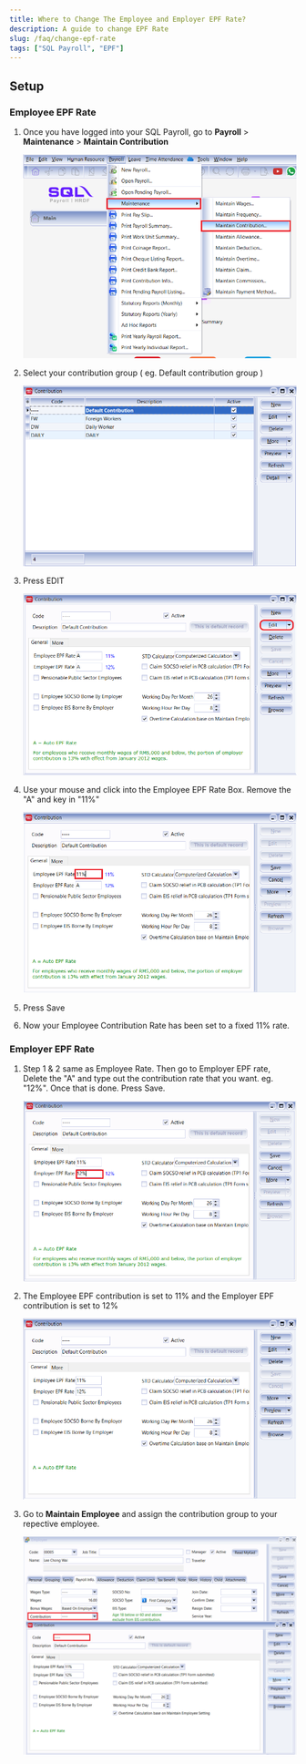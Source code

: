 ```yaml
---
title: Where to Change The Employee and Employer EPF Rate?
description: A guide to change EPF Rate
slug: /faq/change-epf-rate
tags: ["SQL Payroll", "EPF"]
---
```


## Setup

### Employee EPF Rate

1. Once you have logged into your SQL Payroll, go to **Payroll** > **Maintenance** > **Maintain Contribution**

    ![maintain-contribution](../../static/img/faq/change-epf-rate/maintain-contribution.png)

2. Select your contribution group ( eg. Default contribution group )

    ![select-contribution-group](../../static/img/faq/change-epf-rate/select-contribution-group.png)

3. Press EDIT

    ![employee-edit](../../static/img/faq/change-epf-rate/employee-edit.png)

4. Use your mouse and click into the Employee EPF Rate Box. Remove the "A" and key in "11%"

    ![employee-fill-in](../../static/img/faq/change-epf-rate/employee-fill-in.png)

5. Press Save

6. Now your Employee Contribution Rate has been set to a fixed 11% rate.

### Employer EPF Rate

1. Step 1 & 2 same as Employee Rate. Then go to Employer EPF rate, Delete the "A" and type out the contribution rate that you want. eg. "12%". Once that is done. Press Save.

    ![employer-fill-in](../../static/img/faq/change-epf-rate/employer-fill-in.png)

2. The Employee EPF contribution is set to 11% and the Employer EPF contribution is set to 12%

    ![result](../../static/img/faq/change-epf-rate/result.png)

3. Go to **Maintain Employee** and assign the contribution group to your repective employee.

    ![assign-contribution](../../static/img/faq/change-epf-rate/assign-contribution.png)
